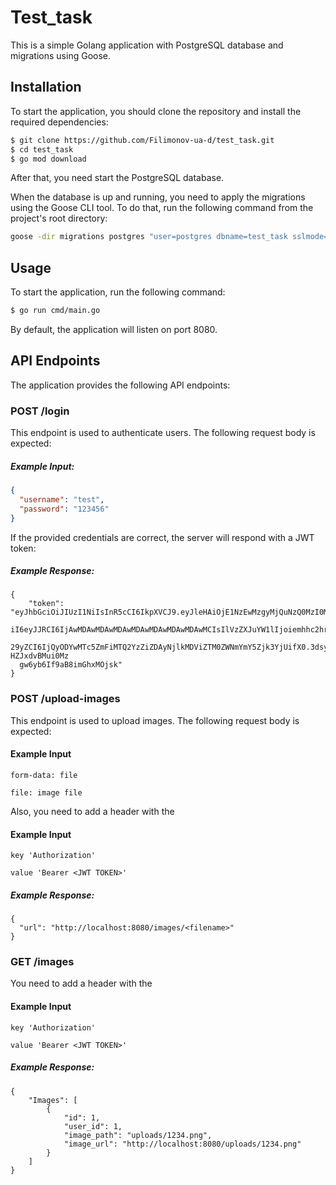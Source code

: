 # Test_task
This is a simple Golang application with PostgreSQL database and migrations using Goose.

## Installation
To start the application, you should clone the repository and install the required dependencies:

```bash 
$ git clone https://github.com/Filimonov-ua-d/test_task.git
$ cd test_task
$ go mod download
```

After that, you need start the PostgreSQL database.

When the database is up and running, you need to apply the migrations using the Goose CLI tool.
To do that, run the following command from the project's root directory:
```bash
goose -dir migrations postgres "user=postgres dbname=test_task sslmode=disable" up
```

## Usage

To start the application, run the following command:
```bash
$ go run cmd/main.go
```

By default, the application will listen on port 8080.

## API Endpoints

The application provides the following API endpoints:

### POST /login

This endpoint is used to authenticate users. The following request body is expected:

##### Example Input: 
```json
{
  "username": "test",
  "password": "123456"
}
```

If the provided credentials are correct, the server will respond with a JWT token:

##### Example Response: 
```
{
	"token": "eyJhbGciOiJIUzI1NiIsInR5cCI6IkpXVCJ9.eyJleHAiOjE1NzEwMzgyMjQuNzQ0MzI0MiwidXNlc
  iI6eyJJRCI6IjAwMDAwMDAwMDAwMDAwMDAwMDAwMDAwMCIsIlVzZXJuYW1lIjoiemhhc2hrZXZ5Y2giLCJQYXNzd
  29yZCI6IjQyODYwMTc5ZmFiMTQ2YzZiZDAyNjlkMDViZTM0ZWNmYmY5Zjk3YjUifX0.3dsyKJQ-HZJxdvBMui0Mz
  gw6yb6If9aB8imGhxMOjsk"
} 
```

### POST /upload-images

This endpoint is used to upload images. The following request body is expected:

#### Example Input
```
form-data: file
```
```
file: image file
```

Also, you need to add a header with the

#### Example Input
```
key 'Authorization'
``` 
```
value 'Bearer <JWT TOKEN>'
```

##### Example Response: 
```
{
  "url": "http://localhost:8080/images/<filename>"
}
```

### GET /images
You need to add a header with the

#### Example Input
```
key 'Authorization'
``` 
```
value 'Bearer <JWT TOKEN>'
```

##### Example Response: 
```
{
    "Images": [
        {
            "id": 1,
            "user_id": 1,
            "image_path": "uploads/1234.png",
            "image_url": "http://localhost:8080/uploads/1234.png"
        }
    ]
}
```
